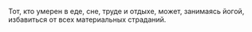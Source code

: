 Тот, кто умерен в еде, сне, труде и отдыхе, может, занимаясь йогой, избавиться от всех материальных страданий.